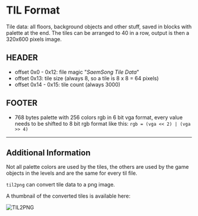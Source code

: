 TIL Format
==========

Tile data: all floors, background objects and other stuff, saved in blocks with
palette at the end.
The tiles can be arranged to 40 in a row, output is then a 320x600 pixels image.

HEADER
------

 * offset 0x0 - 0x12: file magic "*SaemSong Tile Data*"
 * offset 0x13: tile size (always 8, so a tile is 8 x 8 = 64 pixels)
 * offset 0x14 - 0x15: tile count (always 3000)

FOOTER
------

  * 768 bytes palette with 256 colors rgb in 6 bit vga format, every value
    needs to be shifted to 8 bit rgb format like this:
    ```rgb = (vga << 2) | (vga >> 4)```

---

Additional Information
----------------------

Not all palette colors are used by the tiles, the others are used by the game
objects in the levels and are the same for every til file.

```til2png``` can convert tile data to a png image.

A thumbnail of the converted tiles is available here:

![TIL2PNG](imgs/eracha_til2png.png)
